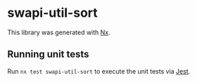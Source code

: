 # swapi-util-sort

This library was generated with [Nx](https://nx.dev).

## Running unit tests

Run `nx test swapi-util-sort` to execute the unit tests via [Jest](https://jestjs.io).
